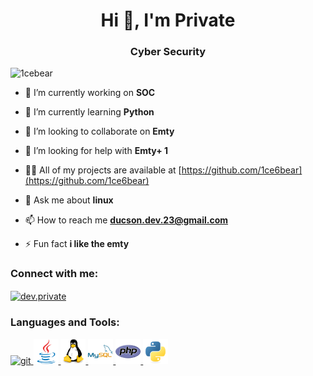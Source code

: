 <h1 align="center">Hi 👋, I'm Private</h1>
<h3 align="center">Cyber Security</h3>



<p align="left"> <img src="https://komarev.com/ghpvc/?username=1cebear&label=Profile%20views&color=0e75b6&style=flat" alt="1cebear" /> </p>

- 🔭 I’m currently working on **SOC**

- 🌱 I’m currently learning **Python**

- 👯 I’m looking to collaborate on **Emty**

- 🤝 I’m looking for help with **Emty+ 1**

- 👨‍💻 All of my projects are available at [https://github.com/1ce6bear](https://github.com/1ce6bear)

- 💬 Ask me about **linux**

- 📫 How to reach me **ducson.dev.23@gmail.com**

- ⚡ Fun fact **i like the emty**

<h3 align="left">Connect with me:</h3>
<p align="left">
<a href="https://dev.to/dev.private" target="blank"><img align="center" src="https://raw.githubusercontent.com/rahuldkjain/github-profile-readme-generator/master/src/images/icons/Social/devto.svg" alt="dev.private" height="30" width="40" /></a>
</p>

<h3 align="left">Languages and Tools:</h3>
<p align="left"> <a href="https://git-scm.com/" target="_blank" rel="noreferrer"> <img src="https://www.vectorlogo.zone/logos/git-scm/git-scm-icon.svg" alt="git" width="40" height="40"/> </a> <a href="https://www.java.com" target="_blank" rel="noreferrer"> <img src="https://raw.githubusercontent.com/devicons/devicon/master/icons/java/java-original.svg" alt="java" width="40" height="40"/> </a> <a href="https://www.linux.org/" target="_blank" rel="noreferrer"> <img src="https://raw.githubusercontent.com/devicons/devicon/master/icons/linux/linux-original.svg" alt="linux" width="40" height="40"/> </a> <a href="https://www.mysql.com/" target="_blank" rel="noreferrer"> <img src="https://raw.githubusercontent.com/devicons/devicon/master/icons/mysql/mysql-original-wordmark.svg" alt="mysql" width="40" height="40"/> </a> <a href="https://www.php.net" target="_blank" rel="noreferrer"> <img src="https://raw.githubusercontent.com/devicons/devicon/master/icons/php/php-original.svg" alt="php" width="40" height="40"/> </a> <a href="https://www.python.org" target="_blank" rel="noreferrer"> <img src="https://raw.githubusercontent.com/devicons/devicon/master/icons/python/python-original.svg" alt="python" width="40" height="40"/> </a> </p>
